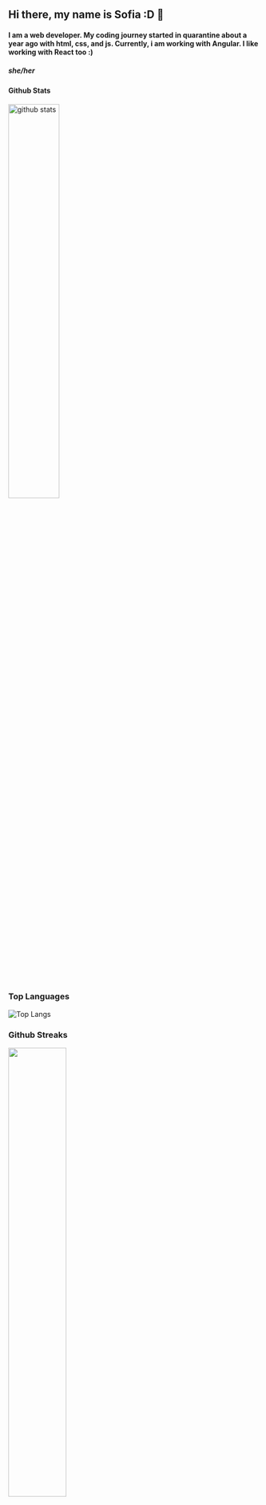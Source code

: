 ## Hi there, my name is Sofia :D 👋

#### I am a web developer. My coding journey started in quarantine about a year ago with html, css, and js. Currently, i am working with Angular. I like working with React too :) 

##### she/her

#### Github Stats
<img src="https://github-readme-stats.vercel.app/api?username=sofiahinojosa&show_icons=true&theme=gotham" alt="github stats" width="45%" />

<!-- align="right" -->

### Top Languages
 ![Top Langs](https://github-readme-stats.vercel.app/api/top-langs/?username=sofiahinojosa&layout=compact)

### Github Streaks
<img src="https://github-readme-streak-stats.herokuapp.com/?user=kritika-pattalam&theme=dark" width="48%" >

<!-- ![Visitor Count](https://profile-counter.glitch.me/sofiahinojosa/count.svg) -->
